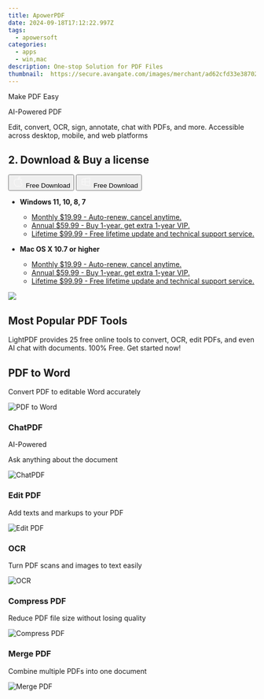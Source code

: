 ```yaml
---
title: ApowerPDF
date: 2024-09-18T17:12:22.997Z
tags: 
  - apowersoft
categories: 
  - apps
  - win,mac
description: One-stop Solution for PDF Files
thumbnail: 	https://secure.avangate.com/images/merchant/ad62cfd33e3870262d6bf5331c1f13b0/products/copy_2_apowerPDF-box.png
---
```


Make PDF Easy

AI-Powered PDF

Edit, convert, OCR, sign, annotate, chat with PDFs, and more. Accessible across desktop, mobile, and web platforms

## 2. Download & Buy a license

<div class="mx-auto flex items-center justify-center space-x-4">
  <button 
  onclick="javascript:window.open('https://secure.2checkout.com/order/checkout.php?PRODS=21825774&QTY=1&AFFILIATE=108875&CART=1', '_blank');
    window.open('https://download.apowersoft.com/down.php?softid=unlimited-saas-ads', '_blank');void(0);"
  class="flex flex-row font-bold rounded-lg text-lg w-48 h-16 bg-[#FF8014] text-[#ffffff] items-center justify-center p-2">
    <svg width="24px" height="24px" viewBox="0 0 24 24" xmlns="http://www.w3.org/2000/svg" color="#ffffff" fill="none" stroke="currentColor" stroke-width="3" stroke-linecap="round" stroke-linejoin="round"><path d="M16 2C16.3632 4.17921 14.0879 5.83084 12.8158 6.57142C12.4406 6.78988 12.0172 6.5117 12.0819 6.08234C12.2993 4.63878 13.0941 2.00008 16 2Z" stroke="#f8f7f7" stroke-width="1.5"></path><path d="M9 6.5C9.89676 6.5 10.6905 6.69941 11.2945 6.92013C12.0563 7.19855 12.9437 7.19854 13.7055 6.92012C14.3094 6.6994 15.1032 6.5 15.9999 6.5C17.0852 6.5 18.4649 7.08889 19.4999 8.26666C16 11 17 15.5 20.269 16.6916C19.2253 19.5592 17.2413 21.5 15.4999 21.5C13.9999 21.5 14 20.8 12.5 20.8C11 20.8 11 21.5 9.5 21.5C7 21.5 4 17.5 4 12.5C4 8.5 7 6.5 9 6.5Z" stroke="#f8f7f7" stroke-width="1.5"></path></svg>    
    <span class="font-medium mx-auto">Free Download</span>  
  </button>
  <button 
  onclick="javascript:window.open('https://secure.2checkout.com/order/checkout.php?PRODS=21825774&QTY=1&AFFILIATE=108875&CART=1', '_blank');
    window.open('https://download.apowersoft.com/down.php?softid=unlimited-saas-ads', '_blank');void(0);"
  class="flex flex-row font-bold rounded-lg text-lg w-48 h-16 bg-[#FF8014] text-[#ffffff] items-center justify-center p-2">
    <svg width="24px" height="24px" viewBox="0 0 24 24" xmlns="http://www.w3.org/2000/svg" color="#ffffff" fill="none" stroke="currentColor" stroke-width="3" stroke-linecap="round" stroke-linejoin="round"><path d="M4 16.9865V7.01353C4 6.71792 4.21531 6.46636 4.50737 6.42072L19.3074 4.10822C19.6713 4.05137 20 4.33273 20 4.70103V19.299C20 19.6673 19.6713 19.9486 19.3074 19.8918L4.50737 17.5793C4.21531 17.5336 4 17.2821 4 16.9865Z" stroke="#f8f7f7" stroke-width="1.5"></path><path d="M4 12H20" stroke="#f8f7f7" stroke-width="1.5"></path><path d="M10.5 5.5V18.5" stroke="#f8f7f7" stroke-width="1.5"></path></svg>
    <span class="font-medium mx-auto">Free Download</span>  
  </button>
</div>

- **Windows 11, 10, 8, 7**
  - [Monthly $19.99 - Auto-renew, cancel anytime.](https://secure.2checkout.com/order/checkout.php?PRODS=21825774&QTY=1&AFFILIATE=108875&CART=1)
  - [Annual $59.99 - Buy 1-year, get extra 1-year VIP.](https://secure.2checkout.com/order/checkout.php?PRODS=21825775&QTY=1&AFFILIATE=108875&CART=1)
  - [Lifetime $99.99 - Free lifetime update and technical support service.](https://secure.2checkout.com/order/checkout.php?PRODS=21825777&QTY=1&AFFILIATE=108875&CART=1)

- **Mac OS X 10.7 or higher**
  - [Monthly $19.99 - Auto-renew, cancel anytime.](https://secure.2checkout.com/order/checkout.php?PRODS=21825774&QTY=1&AFFILIATE=108875&CART=1)
  - [Annual $59.99 - Buy 1-year, get extra 1-year VIP.](https://secure.2checkout.com/order/checkout.php?PRODS=21825775&QTY=1&AFFILIATE=108875&CART=1)
  - [Lifetime $99.99 - Free lifetime update and technical support service.](https://secure.2checkout.com/order/checkout.php?PRODS=21825777&QTY=1&AFFILIATE=108875&CART=1)

![](https://cfcdn.apowersoft.info/astro/lightpdf/_astro/black-3x@3192w.94000111.avif)

## Most Popular PDF Tools

LightPDF provides 25 free online tools to convert, OCR, edit PDFs, and even AI chat with documents. 100% Free. Get started now!

## PDF to Word

Convert PDF to editable Word accurately

![PDF to Word](https://cfcdn.apowersoft.info/astro/lightpdf/_astro/word-v2.424ef6a5.svg)

### ChatPDF

AI-Powered

Ask anything about the document

![ChatPDF](https://cfcdn.apowersoft.info/astro/lightpdf/_astro/icon-ai-v2.b9d9de88.svg)

### Edit PDF

Add texts and markups to your PDF

![Edit PDF](https://cfcdn.apowersoft.info/astro/lightpdf/_astro/edit-v2.d1055856.svg)

### OCR

Turn PDF scans and images to text easily

![OCR ](https://cfcdn.apowersoft.info/astro/lightpdf/_astro/txt-v2.1143714e.svg)

### Compress PDF

Reduce PDF file size without losing quality

![Compress PDF ](https://cfcdn.apowersoft.info/astro/lightpdf/_astro/compress-v2.94efcb8e.svg)

### Merge PDF

Combine multiple PDFs into one document

![Merge PDF](https://cfcdn.apowersoft.info/astro/lightpdf/_astro/merge-v2.6c62027d.svg)

<ins class="adsbygoogle"
      style="display:block"
      data-ad-client="ca-pub-7571918770474297"
      data-ad-slot="8358498916"
      data-ad-format="auto"
      data-full-width-responsive="true"></ins>



